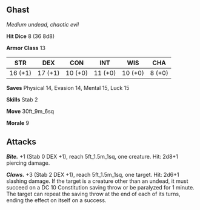 ## Ghast

*Medium undead, chaotic evil*

**Hit Dice** 8 (36 8d8)

**Armor Class** 13

| STR     | DEX     | CON     | INT     | WIS     | CHA     |
|---------|---------|---------|---------|---------|---------|
| 16 (+1) | 17 (+1) | 10 (+0) | 11 (+0) | 10 (+0) |  8 (+0) |

**Saves** Physical 14, Evasion 14, Mental 15, Luck 15

**Skills** Stab 2

**Move** 30ft_9m_6sq

**Morale** 9

## Attacks

***Bite.*** +1 (Stab 0 DEX +1), reach 5ft_1.5m_1sq, one creature. Hit: 2d8+1 piercing damage.

***Claws.*** +3 (Stab 2 DEX +1), reach 5ft_1.5m_1sq, one target. Hit: 2d6+1 slashing damage. If the target is a creature other than an undead, it must succeed on a DC 10 Constitution saving throw or be paralyzed for 1 minute. The target can repeat the saving throw at the end of each of its turns, ending the effect on itself on a success.

